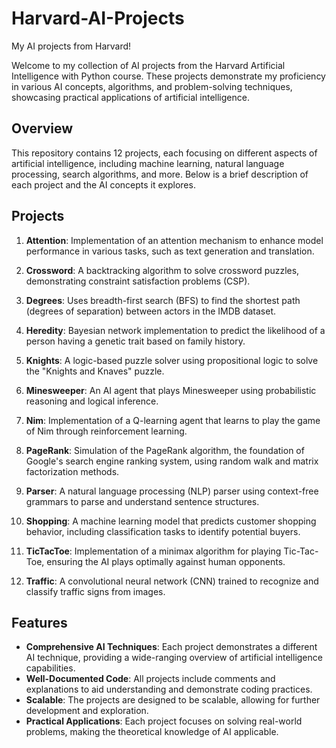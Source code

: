 # Harvard-AI-Projects
My AI projects from Harvard!

Welcome to my collection of AI projects from the Harvard Artificial Intelligence with Python course. These projects demonstrate my proficiency in various AI concepts, algorithms, and problem-solving techniques, showcasing practical applications of artificial intelligence.

## Overview

This repository contains 12 projects, each focusing on different aspects of artificial intelligence, including machine learning, natural language processing, search algorithms, and more. Below is a brief description of each project and the AI concepts it explores.

## Projects

1. **Attention**: Implementation of an attention mechanism to enhance model performance in various tasks, such as text generation and translation.

2. **Crossword**: A backtracking algorithm to solve crossword puzzles, demonstrating constraint satisfaction problems (CSP).

3. **Degrees**: Uses breadth-first search (BFS) to find the shortest path (degrees of separation) between actors in the IMDB dataset.

4. **Heredity**: Bayesian network implementation to predict the likelihood of a person having a genetic trait based on family history.

5. **Knights**: A logic-based puzzle solver using propositional logic to solve the "Knights and Knaves" puzzle.

6. **Minesweeper**: An AI agent that plays Minesweeper using probabilistic reasoning and logical inference.

7. **Nim**: Implementation of a Q-learning agent that learns to play the game of Nim through reinforcement learning.

8. **PageRank**: Simulation of the PageRank algorithm, the foundation of Google's search engine ranking system, using random walk and matrix factorization methods.

9. **Parser**: A natural language processing (NLP) parser using context-free grammars to parse and understand sentence structures.

10. **Shopping**: A machine learning model that predicts customer shopping behavior, including classification tasks to identify potential buyers.

11. **TicTacToe**: Implementation of a minimax algorithm for playing Tic-Tac-Toe, ensuring the AI plays optimally against human opponents.

12. **Traffic**: A convolutional neural network (CNN) trained to recognize and classify traffic signs from images.

## Features

- **Comprehensive AI Techniques**: Each project demonstrates a different AI technique, providing a wide-ranging overview of artificial intelligence capabilities.
- **Well-Documented Code**: All projects include comments and explanations to aid understanding and demonstrate coding practices.
- **Scalable**: The projects are designed to be scalable, allowing for further development and exploration.
- **Practical Applications**: Each project focuses on solving real-world problems, making the theoretical knowledge of AI applicable.

